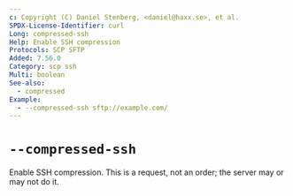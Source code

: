```yaml
---
c: Copyright (C) Daniel Stenberg, <daniel@haxx.se>, et al.
SPDX-License-Identifier: curl
Long: compressed-ssh
Help: Enable SSH compression
Protocols: SCP SFTP
Added: 7.56.0
Category: scp ssh
Multi: boolean
See-also:
  - compressed
Example:
  - --compressed-ssh sftp://example.com/
---
```


# `--compressed-ssh`

Enable SSH compression. This is a request, not an order; the server may or may
not do it.

